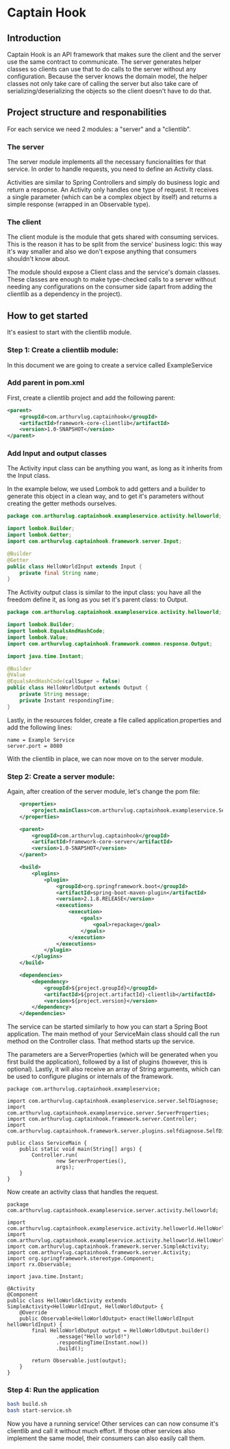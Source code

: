 # Captain Hook

## Introduction

Captain Hook is an API framework that makes sure the client and the server use the same contract to communicate.
The server generates helper classes so clients can use that to do calls to the server without any configuration.
Because the server knows the domain model, the helper classes not only take care of calling the server but also take care of serializing/deserializing the objects so the client doesn't have to do that.


## Project structure and responabilities

For each service we need 2 modules: a "server" and a "clientlib".

### The server
The server module implements all the necessary funcionalities for that service.
In order to handle requests, you need to define an Activity class.

Activities are similar to Spring Controllers and simply do business logic and return a response.
An Activity only handles one type of request.
It receives a single parameter (which can be a complex object by itself) and returns a simple response (wrapped in an Observable type).

### The client
The client module is the module that gets shared with consuming services.
This is the reason it has to be split from the service' business logic: this way it's way smaller and also we don't expose anything that consumers shouldn't know about.

The module should expose a Client class and the service's domain classes.
These classes are enough to make type-checked calls to a server without needing any configurations on the consumer side (apart from adding the clientlib as a dependency in the project).

## How to get started
It's easiest to start with the clientlib module.

### Step 1: Create a clientlib module:
In this document we are going to create a service called ExampleService

### Add parent in pom.xml
First, create a clientlib project and add the following parent:
```xml
<parent>
    <groupId>com.arthurvlug.captainhook</groupId>
    <artifactId>framework-core-clientlib</artifactId>
    <version>1.0-SNAPSHOT</version>
</parent>
```

### Add Input and output classes

The Activity input class can be anything you want, as long as it inherits from the Input class.

In the example below, we used Lombok to add getters and a builder to generate this object in a clean way, and to get it's parameters without creating the getter methods ourselves.

```java
package com.arthurvlug.captainhook.exampleservice.activity.helloworld;

import lombok.Builder;
import lombok.Getter;
import com.arthurvlug.captainhook.framework.server.Input;

@Builder
@Getter
public class HelloWorldInput extends Input {
    private final String name;
}
```

The Activity output class is similar to the input class: you have all the freedom define it, as long as you set it's parent class: to Output.
 
```java
package com.arthurvlug.captainhook.exampleservice.activity.helloworld;

import lombok.Builder;
import lombok.EqualsAndHashCode;
import lombok.Value;
import com.arthurvlug.captainhook.framework.common.response.Output;

import java.time.Instant;

@Builder
@Value
@EqualsAndHashCode(callSuper = false)
public class HelloWorldOutput extends Output {
    private String message;
    private Instant respondingTime;
}
```

Lastly, in the resources folder, create a file called application.properties and add the following lines:
```
name = Example Service
server.port = 8080
```

With the clientlib in place, we can now move on to the server module.


### Step 2: Create a server module:

Again, after creation of the server module, let's change the pom file:
```xml
    <properties>
        <project.mainClass>com.arthurvlug.captainhook.exampleservice.ServiceMain</project.mainClass>
    </properties>

    <parent>
        <groupId>com.arthurvlug.captainhook</groupId>
        <artifactId>framework-core-server</artifactId>
        <version>1.0-SNAPSHOT</version>
    </parent>

    <build>
        <plugins>
            <plugin>
                <groupId>org.springframework.boot</groupId>
                <artifactId>spring-boot-maven-plugin</artifactId>
                <version>2.1.8.RELEASE</version>
                <executions>
                    <execution>
                        <goals>
                            <goal>repackage</goal>
                        </goals>
                    </execution>
                </executions>
            </plugin>
        </plugins>
    </build>

    <dependencies>
        <dependency>
            <groupId>${project.groupId}</groupId>
            <artifactId>${project.artifactId}-clientlib</artifactId>
            <version>${project.version}</version>
        </dependency>
    </dependencies>
```

The service can be started similarly to how you can start a Spring Boot application.
The main method of your ServiceMain class should call the run method on the Controller class.
That method starts up the service.

The parameters are a ServerProperties (which will be generated when you first build the application), followed by a list of plugins (however, this is optional).
Lastly, it will also receive an array of String arguments, which can be used to configure plugins or internals of the framework.

```
package com.arthurvlug.captainhook.exampleservice;

import com.arthurvlug.captainhook.exampleservice.server.SelfDiagnose;
import com.arthurvlug.captainhook.exampleservice.server.ServerProperties;
import com.arthurvlug.captainhook.framework.server.Controller;
import com.arthurvlug.captainhook.framework.server.plugins.selfdiagnose.SelfDiagnosePlugin;

public class ServiceMain {
    public static void main(String[] args) {
        Controller.run(
                new ServerProperties(),
                args);
    }
}

```

Now create an activity class that handles the request. 
```
package com.arthurvlug.captainhook.exampleservice.server.activity.helloworld;

import com.arthurvlug.captainhook.exampleservice.activity.helloworld.HelloWorldInput;
import com.arthurvlug.captainhook.exampleservice.activity.helloworld.HelloWorldOutput;
import com.arthurvlug.captainhook.framework.server.SimpleActivity;
import com.arthurvlug.captainhook.framework.server.Activity;
import org.springframework.stereotype.Component;
import rx.Observable;

import java.time.Instant;

@Activity
@Component
public class HelloWorldActivity extends SimpleActivity<HelloWorldInput, HelloWorldOutput> {
    @Override
    public Observable<HelloWorldOutput> enact(HelloWorldInput helloWorldInput) {
        final HelloWorldOutput output = HelloWorldOutput.builder()
                .message("Hello world!")
                .respondingTime(Instant.now())
                .build();

        return Observable.just(output);
    }
}
```

### Step 4: Run the application
```bash
bash build.sh
bash start-service.sh
```

Now you have a running service!
Other services can can now consume it's clientlib and call it without much effort.
If those other services also implement the same model, their consumers can also easily call them.